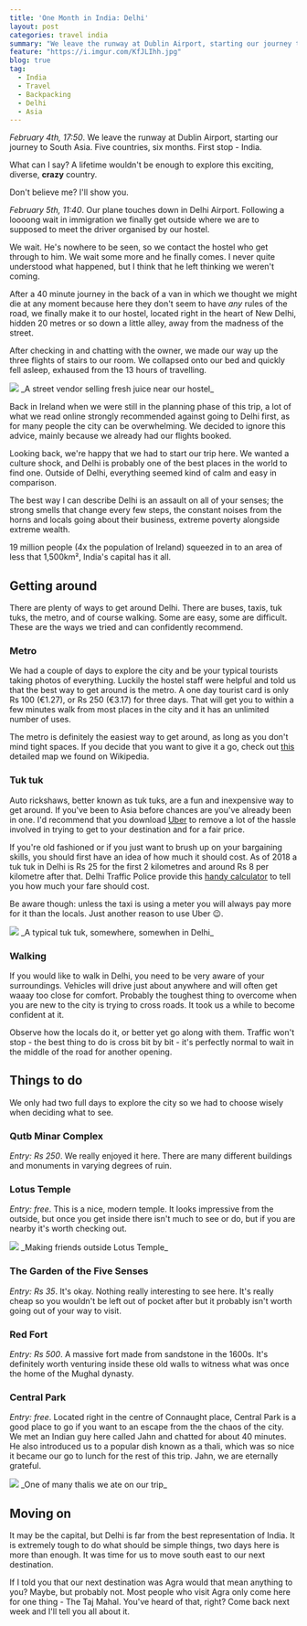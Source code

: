 ```yaml
---
title: 'One Month in India: Delhi'
layout: post
categories: travel india
summary: "We leave the runway at Dublin Airport, starting our journey to South Asia. Five countries, six months. First stop - India."
feature: "https://i.imgur.com/KfJLIhh.jpg"
blog: true
tag:
  - India
  - Travel
  - Backpacking
  - Delhi
  - Asia
---
```


*February 4th, 17:50*. We leave the runway at Dublin Airport, starting our journey to South Asia. Five countries, six months. First stop - India.

What can I say? A lifetime wouldn't be enough to explore this exciting, diverse, **crazy** country.

Don't believe me? I'll show you.

*February 5th, 11:40*. Our plane touches down in Delhi Airport. Following a loooong wait in immigration we finally get outside where we are to supposed to meet the driver organised by our hostel.

We wait. He's nowhere to be seen, so we contact the hostel who get through to him. We wait some more and he finally comes. I never quite understood what happened, but I think that he left thinking we weren't coming.

After a 40 minute journey in the back of a van in which we thought we might die at any moment because here they don't seem to have _any_ rules of the road, we finally make it to our hostel, located right in the heart of New Delhi, hidden 20 metres or so down a little alley, away from the madness of the street.

After checking in and chatting with the owner, we made our way up the three flights of stairs to our room. We collapsed onto our bed and quickly fell asleep, exhaused from the 13 hours of travelling.

<img class="post-image post-image-1" src="{{site.image_cdn}}/QdBjse2.jpg">
_A street vendor selling fresh juice near our hostel_

Back in Ireland when we were still in the planning phase of this trip, a lot of what we read online strongly recommended against going to Delhi first, as for many people the city can be overwhelming. We decided to ignore this advice, mainly because we already had our flights booked. 

Looking back, we're happy that we had to start our trip here. We wanted a culture shock, and Delhi is probably one of the best places in the world to find one. Outside of Delhi, everything seemed kind of calm and easy in comparison.

The best way I can describe Delhi is an assault on all of your senses; the strong smells that change every few steps, the constant noises from the horns and locals going about their business, extreme poverty alongside extreme wealth.

19 million people (4x the population of Ireland) squeezed in to an area of less that 1,500km², India's capital has it all.

## Getting around

There are plenty of ways to get around Delhi. There are buses, taxis, tuk tuks, the metro, and of course walking. Some are easy, some are difficult. These are the ways we tried and can confidently recommend.

### Metro

We had a couple of days to explore the city and be your typical tourists taking photos of everything. Luckily the hostel staff were helpful and told us that the best way to get around is the metro. A one day tourist card is only Rs 100 (€1.27), or Rs 250 (€3.17) for three days. That will get you to within a few minutes walk from most places in the city and it has an unlimited number of uses.

The metro is definitely the easiest way to get around, as long as you don't mind tight spaces. If you decide that you want to give it a go, check out [this](/assets/pdf/Delhi_Metro_System.jpg) detailed map we found on Wikipedia.

### Tuk tuk

Auto rickshaws, better known as tuk tuks, are a fun and inexpensive way to get around. If you've been to Asia before chances are you've already been in one. I'd recommend that you download [Uber](https://www.uber.com) to remove a lot of the hassle involved in trying to get to your destination and for a fair price.

If you're old fashioned or if you just want to brush up on your bargaining skills, you should first have an idea of how much it should cost. As of 2018 a tuk tuk in Delhi is Rs 25 for the first 2 kilometres and around Rs 8 per kilometre after that. Delhi Traffic Police provide this [handy calculator](https://delhitrafficpolice.nic.in/public-interface/auto-rickshaw-taxi-fare-calculator/) to tell you how much your fare should cost.

Be aware though: unless the taxi is using a meter you will always pay more for it than the locals. Just another reason to use Uber 😉.

<img class="post-image post-image-1" src="{{site.image_cdn}}/KfJLIhh.jpg">
_A typical tuk tuk, somewhere, somewhen in Delhi_

### Walking

If you would like to walk in Delhi, you need to be very aware of your surroundings. Vehicles will drive just about anywhere and will often get waaay too close for comfort. Probably the toughest thing to overcome when you are new to the city is trying to cross roads. It took us a while to become confident at it.

Observe how the locals do it, or better yet go along with them. Traffic won't stop - the best thing to do is cross bit by bit - it's perfectly normal to wait in the middle of the road for another opening.

## Things to do

We only had two full days to explore the city so we had to choose wisely when deciding what to see.

### Qutb Minar Complex

*Entry: Rs 250*. We really enjoyed it here. There are many different buildings and monuments in varying degrees of ruin.

### Lotus Temple

*Entry: free*. This is a nice, modern temple. It looks impressive from the outside, but once you get inside there isn't much to see or do, but if you are nearby it's worth checking out.

<img class="post-image post-image-1" src="{{site.image_cdn}}/GT6v1gS.jpg">
_Making friends outside Lotus Temple_

### The Garden of the Five Senses

*Entry: Rs 35*. It's okay. Nothing really interesting to see here. It's really cheap so you wouldn't be left out of pocket after but it probably isn't worth going out of your way to visit.

### Red Fort

*Entry: Rs 500*. A massive fort made from sandstone in the 1600s. It's definitely worth venturing inside these old walls to witness what was once the home of the Mughal dynasty.

### Central Park

*Entry: free*. Located right in the centre of Connaught place, Central Park is a good place to go if you want to an escape from the the chaos of the city. We met an Indian guy here called Jahn and chatted for about 40 minutes. He also introduced us to a popular dish known as a thali, which was so nice it became our go to lunch for the rest of this trip. Jahn, we are eternally grateful.

<img class="post-image post-image-1" src="{{site.image_cdn}}/DwMmwdc.jpg">
_One of many thalis we ate on our trip_

## Moving on

It may be the capital, but Delhi is far from the best representation of India. It is extremely tough to do what should be simple things, two days here is more than enough. It was time for us to move south east to our next destination.

If I told you that our next destination was Agra would that mean anything to you? Maybe, but probably not. Most people who visit Agra only come here for one thing - The Taj Mahal. You've heard of that, right? Come back next week and I'll tell you all about it.